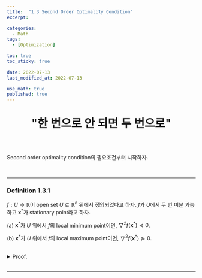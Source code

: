 ```yaml
---
title:  "1.3 Second Order Optimality Condition"
excerpt: 

categories:
  - Math
tags:
  - [Optimization]

toc: true
toc_sticky: true
 
date: 2022-07-13
last_modified_at: 2022-07-13

use_math: true
published: true
---
```


<p align="center" style="font-weight:600; font-size:30px">"한 번으로 안 되면 두 번으로"</p>

<br>

Second order optimality condition의 필요조건부터 시작하자.

<br>

***

### Definition 1.3.1

$f: U \rightarrow \mathbb{R}$이 open set $U \subseteq \mathbb{R}^n$ 위에서 정의되었다고 하자. $f$가 $U$에서 두 번 미분 가능하고 $\textbf{x}^{\ast}$가 stationary point라고 하자.

(a) $\textbf{x}^{\ast}$가 $U$ 위에서 $f$의 local minimum point이면, $\nabla^2 f(\textbf{x}^{\ast}) \preceq 0$.

(b) $\textbf{x}^{\ast}$가 $U$ 위에서 $f$의 local maximum point이면, $\nabla^2 f(\textbf{x}^{\ast}) \succeq 0$.

<br>
<details>
<summary>Proof.</summary>
<div markdown="1">
<br>
**[(a)]**

$\textbf{x}^{\ast}$가 $f$의 local minimum point이므로, ball $B(\textbf{x}^{\ast}, r) \subseteq U$가 존재해서 모든 $\textbf{x} \in B(\textbf{x}^{\ast}, r)$에 대해 $f(\textbf{x}) \geq f(\textbf{x}^{\ast})$가 성립한다.

$\textbf{d} \in \mathbb{R}^n$가 nonzero vector라고 하자. 임의의 $0 < \alpha < \frac{r}{ \Vert \textbf{d} \Vert }$에 대해, $\textbf{x}_{\alpha}^{\ast} \equiv \textbf{x}^{\ast} + \alpha \textbf{d} \in B(\textbf{x}^{\ast}, r)$이므로

$$f(\textbf{x}_{\alpha}^{\ast}) \geq f(\textbf{x}^{\ast})$$

를 만족한다.

반면 linear approximation을 생각하면, vector $$\textbf{z} _{\alpha} \in[\textbf{x}_{\alpha}^{\ast}, \textbf{x}^{\ast}]$$가 존재해서

$$f(\textbf{x}_{\alpha}^{\ast}) - f(\textbf{x}^{\ast}) = \nabla f(\textbf{x}^{\ast})^T(\textbf{x}_{\alpha}^{\ast} - \textbf{x}^{\ast}) + \frac{1}{2}(\textbf{x}_{\alpha}^{\ast} - \textbf{x}^{\ast})^T \nabla^2f(\textbf{z}_{\alpha})(\textbf{x}_{\alpha}^{\ast} - \textbf{x}^{\ast})$$

가 성립한다. 

<br>

$\textbf{x}^{\ast}$가 $f$의 stationary point이고 $\textbf{x}_{\alpha}^{\ast}$의 정의에 의해

$$f(\textbf{x}_{\alpha}^{\ast}) - f(\textbf{x}^{\ast}) =  \frac{\alpha^2}{2}\textbf{d}^T \nabla^2f(\textbf{z}_{\alpha})\textbf{d}$$

이제 첫 번째 식과 조합하면 임의의 $\alpha \in (0, \frac{r}{ \Vert \textbf{d} \Vert })$에 대해 부등식 $\textbf{d}^T \nabla^2f(\textbf{z}_{\alpha})\textbf{d} \geq 0$이 성립한다.

<br>

마지막으로 $\alpha \rightarrow 0^+$에서 $\textbf{z}_{\alpha} \rightarrow \textbf{x}^{\ast}$라는 사실과 Hessian의 continuity로부터 $\textbf{d}^T \nabla^2 f(\textbf{x}^{\ast})\textbf{d} \geq 0$를 얻는다. 위 부등식은 임의의 nonzero vector $\textbf{d} \in \mathbb{R}^n$에 대해 성립하므로 증명 끝.

<br>

**[(b)]**

Function $-f$에 대해 위 내용을 반복. $\square$

</div>
</details>

<br>

***

